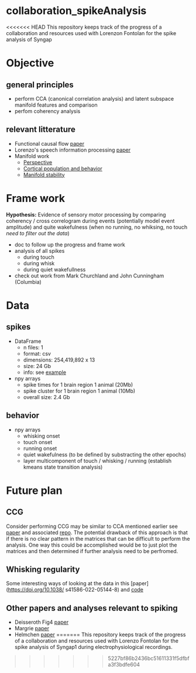 # collaboration_spikeAnalysis
<<<<<<< HEAD
This repository keeps track of the progress of a collaboration and resources used with Lorenzon Fontolan for the spike analysis of Syngap

# Objective
## general principles
* perform CCA (canonical correlation analysis) and latent subspace manifold features and comparison 
* perfom coherency analysis  
## relevant litterature
* Functional causal flow [paper](https://www.biorxiv.org/content/10.1101/2020.11.23.394916v2)
* Lorenzo's speech information processing [paper](https://www.nature.com/articles/ncomms5694)
* Manifold work 
	* [Perspective](https://doi.org/10.1016/j.neuron.2017.05.025)
	* [Cortical population and behavior](https://doi.org/10.1038/s41593-019-0555-4)
	* [Manifold stability](https://doi.org/10.1038/s41467-018-06560-z)

# Frame work
__Hypothesis:__ Evidence of sensory motor processing by comparing coherency / cross correlogram during events (potentially model event amplitude) and quite wakefulness (when no running, no whiksing, no touch *need to filter out the data*)
* doc to follow up the progress and frame work
* analysis of all spikes 
	* during touch
	* during whisk 
	* during quiet wakefullness
* check out work from Mark Churchland and John Cunningham (Columbia)

# Data
## spikes
* DataFrame
	* n files: 1
	* format: csv
	* dimensions: 254,419,892 x 13
	* size: 24 Gb
	* info: see [example](/allDataSample.csv)
* npy arrays
	* spike times for 1 brain region 1 animal (20Mb)
	* spike cluster for 1 brain region 1 animal (10Mb)
	* overall size: 2.4 Gb

## behavior
* npy arrays
	* whisking onset
	* touch onset
	* running onset
	* quiet wakefulness (to be defined by substracting the other epochs)
	* layer multicomponent of touch / whisking / running (establish kmeans state transition analysis)


# Future plan 
## CCG 
Consider performing CCG may be similar to CCA mentioned earlier see [paper](https://doi.org/10.1016/j.neuron.2022.01.027) and associated [repo](https://github.com/jiaxx/modular_network). The potential drawback of this approach is that if there is no clear pattern in the matrices that can be difficult to perform the analysis. One way this could be accomplished would be to just plot the matrices and then determined if further analysis need to be perfromed.


## Whisking regularity 
Some interesting ways of looking at the data in this [paper](https://doi.org/10.1038/
s41586-022-05144-8) and [code]()

## Other papers and analyses relevant to spiking
* Deisseroth Fig4 [paper](https://doi.org/10.1126/science.aav3932)
* Margrie [paper](https://doi.org/10.1016/j.neuron.2021.10.031)
* Helmchen [paper](https://www.biorxiv.org/content/10.1101/2020.07.08.193334v1)
=======
This repository keeps track of the progress of a collaboration and resources used with Lorenzo Fontolan for the spike analysis of Syngap1 during electrophysiological recordings.
>>>>>>> 5227bf86b2436bc51611331f5dfbfa3f3bdfe604
